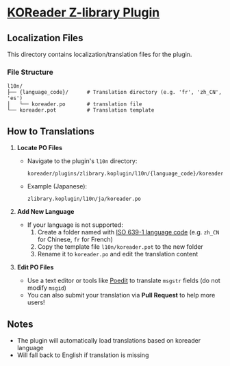 # [KOReader Z-library Plugin](https://github.com/ZlibraryKO/zlibrary.koplugin)

## Localization Files

This directory contains localization/translation files for the plugin. 

### File Structure
```
l10n/
├── {language_code}/      # Translation directory (e.g. 'fr', 'zh_CN', 'es')
│   └── koreader.po       # translation file
└── koreader.pot          # Translation template
```

## How to Translations
1. **Locate PO Files**
   - Navigate to the plugin's `l10n` directory:
     ```
     koreader/plugins/zlibrary.koplugin/l10n/{language_code}/koreader.po
     ```
   - Example (Japanese):
     ```
     zlibrary.koplugin/l10n/ja/koreader.po
     ```

2. **Add New Language**
   - If your language is not supported:
     1. Create a folder named with [ISO 639-1 language code](https://en.wikipedia.org/wiki/List_of_ISO_639-1_codes) (e.g. `zh_CN` for Chinese, `fr` for French)
     2. Copy the template file `l10n/koreader.pot` to the new folder
     3. Rename it to `koreader.po` and edit the translation content

3. **Edit PO Files**
   - Use a text editor or tools like [Poedit](https://poedit.net/) to translate `msgstr` fields (do not modify `msgid`)
   - You can also submit your translation via **Pull Request** to help more users!

## Notes
- The plugin will automatically load translations based on koreader language
- Will fall back to English if translation is missing
